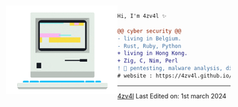 <img align="left" height="200" width="250" src="./giphy.gif"/>


```diff
Hi, I'm 4zv4l ✨

@@ cyber security @@
- living in Belgium.
- Rust, Ruby, Python
+ living in Hong Kong.
+ Zig, C, Nim, Perl
! 📖 pentesting, malware analysis, digital forensics
# website : https://4zv4l.github.io/
```
------
[4zv4l](https://github.com/4zv4l)
Last Edited on: 1st march 2024
